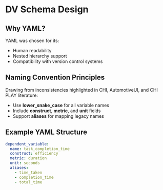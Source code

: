 # DV Schema Design

## Why YAML?
YAML was chosen for its:
- Human readability
- Nested hierarchy support
- Compatibility with version control systems

## Naming Convention Principles
Drawing from inconsistencies highlighted in CHI, AutomotiveUI, and CHI PLAY literature:
- Use **lower_snake_case** for all variable names
- Include **construct**, **metric**, and **unit** fields
- Support **aliases** for mapping legacy names

## Example YAML Structure

```yaml
dependent_variable:
  name: task_completion_time
  construct: efficiency
  metric: duration
  unit: seconds
  aliases:
    - time_taken
    - completion_time
    - total_time
